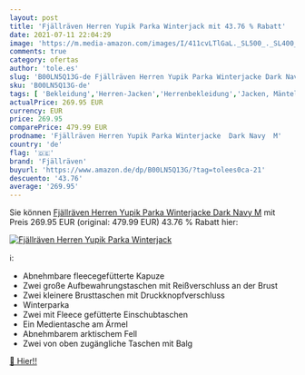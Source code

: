 ```yaml
---
layout: post
title: 'Fjällräven Herren Yupik Parka Winterjack mit 43.76 % Rabatt'
date: 2021-07-11 22:04:29
image: 'https://m.media-amazon.com/images/I/411cvLTlGaL._SL500_._SL400_.jpg'
comments: true
category: ofertas
author: 'tole.es'
slug: 'B00LN5Q13G-de Fjällräven Herren Yupik Parka Winterjacke Dark Navy M'
sku: 'B00LN5Q13G-de'
tags: [ 'Bekleidung','Herren-Jacken','Herrenbekleidung','Jacken, Mäntel & Westen für Herren','fjällräven', ]
actualPrice: 269.95 EUR
currency: EUR
price: 269.95
comparePrice: 479.99 EUR
prodname: 'Fjällräven Herren Yupik Parka Winterjacke  Dark Navy  M'
country: 'de'
flag: '🇩🇪'
brand: 'Fjällräven'
buyurl: 'https://www.amazon.de/dp/B00LN5Q13G/?tag=tolees0ca-21'
descuento: '43.76'
average: '269.95'
---
```


Sie können [Fjällräven Herren Yupik Parka Winterjacke  Dark Navy  M](https://www.amazon.de/dp/B00LN5Q13G/?tag=tolees0ca-21) mit Preis 269.95 EUR (original: 479.99 EUR) 43.76 % Rabatt hier:

[![Fjällräven Herren Yupik Parka Winterjack](https://m.media-amazon.com/images/I/411cvLTlGaL._SL500_._SL400_.jpg)](https://www.amazon.de/dp/B00LN5Q13G/?tag=tolees0ca-21)

ℹ️:

- Abnehmbare fleecegefütterte Kapuze
- Zwei große Aufbewahrungstaschen mit Reißverschluss an der Brust
- Zwei kleinere Brusttaschen mit Druckknopfverschluss
- Winterparka
- Zwei mit Fleece gefütterte Einschubtaschen
- Ein Medientasche am Ärmel
- Abnehmbarem arktischem Fell
- Zwei von oben zugängliche Taschen mit Balg

[🛒 Hier!!](https://www.amazon.de/dp/B00LN5Q13G/?tag=tolees0ca-21)
